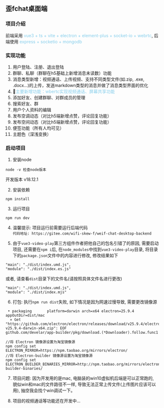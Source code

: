## 歪fchat桌面端

### 项目介绍

前端采用 <span style="color: skyblue;">vue3 + ts + vite + electron + element-plus + socket-io + webrtc</span>, 后端使用 <span style="color: skyblue;">express + socketio + mongodb</span>

### 实现功能

1. 用户登陆、注册、退出登陆
2. 群聊、私聊（群聊在h5基础上新增消息未读数）功能
3. 消息类型新增：视频通话、上传视频、支持不同类型文件(如.zip, .exe, .docx…)的上传，发送markdown类型的消息并做了消息类型界面的优化
4. 🌟<span style="color: skyblue;">主要新增功能：wbertc实现视频通话、屏幕共享功能</span>
5. 添加好友、创建群聊、对群成员的管理
6. 搜索好友、群
7. 用户个人资料的编辑
8. 发布空调动态（对比h5端新增点赞，评论回复功能）
9. 发布空间动态（对比h5端新增点赞，评论回复功能）
10. 便签功能（所有人均可见）
11. 主题色（深浅变换）

### 启动项目

1. 安装node

```
node -v 检查node版本
```

开发版本 v18.12.1

2. 安装依赖

```
npm install
```

3. 运行项目

```
npm run dev
```

4. 温馨提示: 项目运行前需要运行后端代码  
   `代码地址: https://gitee.com/wifi-skew-f/weif-chat-desktop-backend`

5. 由于`vue3-video-play`第三方组件作者把他自己的包名引错了的原因, 需要启动项目, 还需要在`npm i`后, 在`node_modules`中找到`vue3-video-play`目录, 将目录下的`package.json`文件中的内容进行修改, 修改结果如下

```
"main": "./dist/index.umd.js",
"module": "./dist/index.es.js"
```

或者, 请查看`dist`目录下的文件名(请按照具体文件名进行更改)

```
"main": "./dist/index.umd.js",
"module": "./dist/index.mjs"
```

6. 打包: 执行`npm run dist`失败, 如下情况是因为网速过慢导致, 需要更改镜像源

```
 • packaging       platform=darwin arch=x64 electron=25.9.4 appOutDir=dist/mac
  ⨯ Get "https://github.com/electron/electron/releases/download/v25.9.4/electron-v25.9.4-darwin-x64.zip": EOF
github.com/develar/app-builder/pkg/download.(*Downloader).follow.func1
```

```
//将 Electron 镜像源设置为淘宝镜像源
npm config set ELECTRON_MIRROR=https://npm.taobao.org/mirrors/electron/
//将 Electron-builder 镜像源设置为淘宝镜像源
npm config set ELECTRON_BUILDER_BINARIES_MIRROR=http://npm.taobao.org/mirrors/electron-builder-binaries/
```

7. 项目问题: 因为开发用的是mac, 电脑装的win10虚拟机后端是可以正常跑的, 貌似win和mac的文件路径不一样, 导致无法正常上传文件(上传图片应该可以用), 抽空我会找个win调试一下。

8. 项目的视频通话等功能还在开发中...
